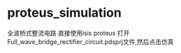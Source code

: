 # proteus_simulation

全波桥式整流电路
直接使用isis proteus 打开Full_wave_bridge_rectifier_circuit.pdsprj文件,然后点击仿真